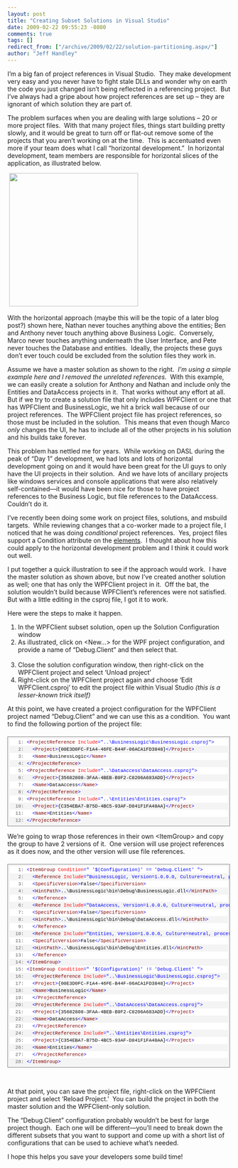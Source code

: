 ```yaml
---
layout: post
title: "Creating Subset Solutions in Visual Studio"
date: 2009-02-22 09:55:23 -0800
comments: true
tags: []
redirect_from: ["/archive/2009/02/22/solution-partitioning.aspx/"]
author: "Jeff Handley"
---
```

<!-- more -->
<p>I’m a big fan of project references in Visual Studio.  They make development very easy and you never have to fight stale DLLs and wonder why on earth the code you just changed isn’t being reflected in a referencing project.  But I’ve always had a gripe about how project references are set up – they are ignorant of which solution they are part of.</p>
<p>The problem surfaces when you are dealing with large solutions – 20 or more project files.  With that many project files, things start building pretty slowly, and it would be great to turn off or flat-out remove some of the projects that you aren’t working on at the time.  This is accentuated even more if your team does what I call “horizontal development.”  In horizontal development, team members are responsible for horizontal slices of the application, as illustrated below.</p>
<p> <img height="300" alt="" width="290" src="http://farm4.static.flickr.com/3318/3299991586_0f48004528_o.png" /></p>
<p>With the horizontal approach (maybe this will be the topic of a later blog post?) shown here, Nathan never touches anything above the entities; Ben and Anthony never touch anything above Business Logic.  Conversely, Marco never touches anything underneath the User Interface, and Pete never touches the Database and entities.  Ideally, the projects these guys don’t ever touch could be excluded from the solution files they work in.</p>
<p><img alt="" hspace="5" align="right" src="http://farm4.static.flickr.com/3615/3299162799_414e3c8fbc_o.png" />Assume we have a master solution as shown to the right.  <em>I’m using a simple example here and I removed the unrelated references.</em>  With this example, we can easily create a solution for Anthony and Nathan and include only the Entities and DataAccess projects in it.  That works without any effort at all.  But if we try to create a solution file that only includes WPFClient or one that has WPFClient and BusinessLogic, we hit a brick wall because of our project references.  The WPFClient project file has project references, so those must be included in the solution.  This means that even though Marco <em>only</em> changes the UI, he has to include all of the other projects in his solution and his builds take forever.</p>
<p>This problem has nettled me for years.  While working on DASL during the peak of “Day 1” development, we had lots and lots of horizontal development going on and it would have been great for the UI guys to only have the UI projects in their solution.  And we have lots of ancillary projects like windows services and console applications that were also relatively self-contained—it would have been nice for those to have project references to the Business Logic, but file references to the DataAccess.  Couldn’t do it.</p>
<p>I’ve recently been doing some work on project files, solutions, and msbuild targets.  While reviewing changes that a co-worker made to a project file, I noticed that he was doing <em>conditional</em> project references.  Yes, project files support a Condition attribute on the <a target="_blank" href="http://msdn.microsoft.com/en-us/library/5dy88c2e.aspx">elements</a>.  I thought about how this could apply to the horizontal development problem and I think it could work out well.</p>
<p>I put together a quick illustration to see if the approach would work.  I have the master solution as shown above, but now I’ve created another solution as well; one that has only the WPFClient project in it.  Off the bat, the solution wouldn’t build because WPFClient’s references were not satisfied.  But with a little editing in the csproj file, I got it to work.</p>
<p>Here were the steps to make it happen.</p>
<ol>
  <li>In the WPFClient subset solution, open up the Solution Configuration window  <br />
  </li>
  <li>As illustrated, click on &lt;New…&gt; for the WPF project configuration, and provide a name of “Debug.Client” and then select that.<br />
  <img alt="" src="http://farm4.static.flickr.com/3584/3299162805_d5dc5f771c.jpg" /> </li>
  <li>Close the solution configuration window, then right-click on the WPFClient project and select ‘Unload project’ </li>
  <li>Right-click on the WPFClient project again and choose ‘Edit WPFClient.csproj’ to edit the project file within Visual Studio <em>(this is a lesser-known trick itself)</em> </li>
</ol>
<p>At this point, we have created a project configuration for the WPFClient project named “Debug.Client” and we can use this as a condition.  You want to find the following portion of the project file:</p>
<div style="BORDER-RIGHT: gray 1px solid; PADDING-RIGHT: 4px; BORDER-TOP: gray 1px solid; PADDING-LEFT: 4px; FONT-SIZE: 8pt; PADDING-BOTTOM: 4px; MARGIN: 20px 0px 10px; OVERFLOW: auto; BORDER-LEFT: gray 1px solid; WIDTH: 97.5%; CURSOR: text; MAX-HEIGHT: 200px; LINE-HEIGHT: 12pt; PADDING-TOP: 4px; BORDER-BOTTOM: gray 1px solid; FONT-FAMILY: consolas, &quot;Courier New&quot;, courier, monospace; BACKGROUND-COLOR: #f4f4f4">
<div style="PADDING-RIGHT: 0px; PADDING-LEFT: 0px; FONT-SIZE: 8pt; PADDING-BOTTOM: 0px; OVERFLOW: visible; WIDTH: 100%; COLOR: black; BORDER-TOP-STYLE: none; LINE-HEIGHT: 12pt; PADDING-TOP: 0px; FONT-FAMILY: consolas, &quot;Courier New&quot;, courier, monospace; BORDER-RIGHT-STYLE: none; BORDER-LEFT-STYLE: none; BACKGROUND-COLOR: #f4f4f4; BORDER-BOTTOM-STYLE: none">
<pre style="PADDING-RIGHT: 0px; PADDING-LEFT: 0px; FONT-SIZE: 8pt; PADDING-BOTTOM: 0px; MARGIN: 0em; OVERFLOW: visible; WIDTH: 100%; COLOR: black; BORDER-TOP-STYLE: none; LINE-HEIGHT: 12pt; PADDING-TOP: 0px; FONT-FAMILY: consolas, &quot;Courier New&quot;, courier, monospace; BORDER-RIGHT-STYLE: none; BORDER-LEFT-STYLE: none; BACKGROUND-COLOR: white; BORDER-BOTTOM-STYLE: none"><span style="COLOR: #606060">   1:</span> <span style="COLOR: #0000ff">&lt;</span><span style="COLOR: #800000">ProjectReference</span> <span style="COLOR: #ff0000">Include</span><span style="COLOR: #0000ff">="..\BusinessLogic\BusinessLogic.csproj"</span><span style="COLOR: #0000ff">&gt;</span></pre>
<pre style="PADDING-RIGHT: 0px; PADDING-LEFT: 0px; FONT-SIZE: 8pt; PADDING-BOTTOM: 0px; MARGIN: 0em; OVERFLOW: visible; WIDTH: 100%; COLOR: black; BORDER-TOP-STYLE: none; LINE-HEIGHT: 12pt; PADDING-TOP: 0px; FONT-FAMILY: consolas, &quot;Courier New&quot;, courier, monospace; BORDER-RIGHT-STYLE: none; BORDER-LEFT-STYLE: none; BACKGROUND-COLOR: #f4f4f4; BORDER-BOTTOM-STYLE: none"><span style="COLOR: #606060">   2:</span>   <span style="COLOR: #0000ff">&lt;</span><span style="COLOR: #800000">Project</span><span style="COLOR: #0000ff">&gt;</span>{00E3D0FC-F1A4-46FE-B44F-06ACA1FD3848}<span style="COLOR: #0000ff">&lt;/</span><span style="COLOR: #800000">Project</span><span style="COLOR: #0000ff">&gt;</span></pre>
<pre style="PADDING-RIGHT: 0px; PADDING-LEFT: 0px; FONT-SIZE: 8pt; PADDING-BOTTOM: 0px; MARGIN: 0em; OVERFLOW: visible; WIDTH: 100%; COLOR: black; BORDER-TOP-STYLE: none; LINE-HEIGHT: 12pt; PADDING-TOP: 0px; FONT-FAMILY: consolas, &quot;Courier New&quot;, courier, monospace; BORDER-RIGHT-STYLE: none; BORDER-LEFT-STYLE: none; BACKGROUND-COLOR: white; BORDER-BOTTOM-STYLE: none"><span style="COLOR: #606060">   3:</span>   <span style="COLOR: #0000ff">&lt;</span><span style="COLOR: #800000">Name</span><span style="COLOR: #0000ff">&gt;</span>BusinessLogic<span style="COLOR: #0000ff">&lt;/</span><span style="COLOR: #800000">Name</span><span style="COLOR: #0000ff">&gt;</span></pre>
<pre style="PADDING-RIGHT: 0px; PADDING-LEFT: 0px; FONT-SIZE: 8pt; PADDING-BOTTOM: 0px; MARGIN: 0em; OVERFLOW: visible; WIDTH: 100%; COLOR: black; BORDER-TOP-STYLE: none; LINE-HEIGHT: 12pt; PADDING-TOP: 0px; FONT-FAMILY: consolas, &quot;Courier New&quot;, courier, monospace; BORDER-RIGHT-STYLE: none; BORDER-LEFT-STYLE: none; BACKGROUND-COLOR: #f4f4f4; BORDER-BOTTOM-STYLE: none"><span style="COLOR: #606060">   4:</span> <span style="COLOR: #0000ff">&lt;/</span><span style="COLOR: #800000">ProjectReference</span><span style="COLOR: #0000ff">&gt;</span></pre>
<pre style="PADDING-RIGHT: 0px; PADDING-LEFT: 0px; FONT-SIZE: 8pt; PADDING-BOTTOM: 0px; MARGIN: 0em; OVERFLOW: visible; WIDTH: 100%; COLOR: black; BORDER-TOP-STYLE: none; LINE-HEIGHT: 12pt; PADDING-TOP: 0px; FONT-FAMILY: consolas, &quot;Courier New&quot;, courier, monospace; BORDER-RIGHT-STYLE: none; BORDER-LEFT-STYLE: none; BACKGROUND-COLOR: white; BORDER-BOTTOM-STYLE: none"><span style="COLOR: #606060">   5:</span> <span style="COLOR: #0000ff">&lt;</span><span style="COLOR: #800000">ProjectReference</span> <span style="COLOR: #ff0000">Include</span><span style="COLOR: #0000ff">="..\DataAccess\DataAccess.csproj"</span><span style="COLOR: #0000ff">&gt;</span></pre>
<pre style="PADDING-RIGHT: 0px; PADDING-LEFT: 0px; FONT-SIZE: 8pt; PADDING-BOTTOM: 0px; MARGIN: 0em; OVERFLOW: visible; WIDTH: 100%; COLOR: black; BORDER-TOP-STYLE: none; LINE-HEIGHT: 12pt; PADDING-TOP: 0px; FONT-FAMILY: consolas, &quot;Courier New&quot;, courier, monospace; BORDER-RIGHT-STYLE: none; BORDER-LEFT-STYLE: none; BACKGROUND-COLOR: #f4f4f4; BORDER-BOTTOM-STYLE: none"><span style="COLOR: #606060">   6:</span>   <span style="COLOR: #0000ff">&lt;</span><span style="COLOR: #800000">Project</span><span style="COLOR: #0000ff">&gt;</span>{35682808-3FAA-4BEB-B9F2-C8206A683ADD}<span style="COLOR: #0000ff">&lt;/</span><span style="COLOR: #800000">Project</span><span style="COLOR: #0000ff">&gt;</span></pre>
<pre style="PADDING-RIGHT: 0px; PADDING-LEFT: 0px; FONT-SIZE: 8pt; PADDING-BOTTOM: 0px; MARGIN: 0em; OVERFLOW: visible; WIDTH: 100%; COLOR: black; BORDER-TOP-STYLE: none; LINE-HEIGHT: 12pt; PADDING-TOP: 0px; FONT-FAMILY: consolas, &quot;Courier New&quot;, courier, monospace; BORDER-RIGHT-STYLE: none; BORDER-LEFT-STYLE: none; BACKGROUND-COLOR: white; BORDER-BOTTOM-STYLE: none"><span style="COLOR: #606060">   7:</span>   <span style="COLOR: #0000ff">&lt;</span><span style="COLOR: #800000">Name</span><span style="COLOR: #0000ff">&gt;</span>DataAccess<span style="COLOR: #0000ff">&lt;/</span><span style="COLOR: #800000">Name</span><span style="COLOR: #0000ff">&gt;</span></pre>
<pre style="PADDING-RIGHT: 0px; PADDING-LEFT: 0px; FONT-SIZE: 8pt; PADDING-BOTTOM: 0px; MARGIN: 0em; OVERFLOW: visible; WIDTH: 100%; COLOR: black; BORDER-TOP-STYLE: none; LINE-HEIGHT: 12pt; PADDING-TOP: 0px; FONT-FAMILY: consolas, &quot;Courier New&quot;, courier, monospace; BORDER-RIGHT-STYLE: none; BORDER-LEFT-STYLE: none; BACKGROUND-COLOR: #f4f4f4; BORDER-BOTTOM-STYLE: none"><span style="COLOR: #606060">   8:</span> <span style="COLOR: #0000ff">&lt;/</span><span style="COLOR: #800000">ProjectReference</span><span style="COLOR: #0000ff">&gt;</span></pre>
<pre style="PADDING-RIGHT: 0px; PADDING-LEFT: 0px; FONT-SIZE: 8pt; PADDING-BOTTOM: 0px; MARGIN: 0em; OVERFLOW: visible; WIDTH: 100%; COLOR: black; BORDER-TOP-STYLE: none; LINE-HEIGHT: 12pt; PADDING-TOP: 0px; FONT-FAMILY: consolas, &quot;Courier New&quot;, courier, monospace; BORDER-RIGHT-STYLE: none; BORDER-LEFT-STYLE: none; BACKGROUND-COLOR: white; BORDER-BOTTOM-STYLE: none"><span style="COLOR: #606060">   9:</span> <span style="COLOR: #0000ff">&lt;</span><span style="COLOR: #800000">ProjectReference</span> <span style="COLOR: #ff0000">Include</span><span style="COLOR: #0000ff">="..\Entities\Entities.csproj"</span><span style="COLOR: #0000ff">&gt;</span></pre>
<pre style="PADDING-RIGHT: 0px; PADDING-LEFT: 0px; FONT-SIZE: 8pt; PADDING-BOTTOM: 0px; MARGIN: 0em; OVERFLOW: visible; WIDTH: 100%; COLOR: black; BORDER-TOP-STYLE: none; LINE-HEIGHT: 12pt; PADDING-TOP: 0px; FONT-FAMILY: consolas, &quot;Courier New&quot;, courier, monospace; BORDER-RIGHT-STYLE: none; BORDER-LEFT-STYLE: none; BACKGROUND-COLOR: #f4f4f4; BORDER-BOTTOM-STYLE: none"><span style="COLOR: #606060">  10:</span>   <span style="COLOR: #0000ff">&lt;</span><span style="COLOR: #800000">Project</span><span style="COLOR: #0000ff">&gt;</span>{C354EBA7-B75D-4BC5-93AF-D841F1FA48AA}<span style="COLOR: #0000ff">&lt;/</span><span style="COLOR: #800000">Project</span><span style="COLOR: #0000ff">&gt;</span></pre>
<pre style="PADDING-RIGHT: 0px; PADDING-LEFT: 0px; FONT-SIZE: 8pt; PADDING-BOTTOM: 0px; MARGIN: 0em; OVERFLOW: visible; WIDTH: 100%; COLOR: black; BORDER-TOP-STYLE: none; LINE-HEIGHT: 12pt; PADDING-TOP: 0px; FONT-FAMILY: consolas, &quot;Courier New&quot;, courier, monospace; BORDER-RIGHT-STYLE: none; BORDER-LEFT-STYLE: none; BACKGROUND-COLOR: white; BORDER-BOTTOM-STYLE: none"><span style="COLOR: #606060">  11:</span>   <span style="COLOR: #0000ff">&lt;</span><span style="COLOR: #800000">Name</span><span style="COLOR: #0000ff">&gt;</span>Entities<span style="COLOR: #0000ff">&lt;/</span><span style="COLOR: #800000">Name</span><span style="COLOR: #0000ff">&gt;</span></pre>
<pre style="PADDING-RIGHT: 0px; PADDING-LEFT: 0px; FONT-SIZE: 8pt; PADDING-BOTTOM: 0px; MARGIN: 0em; OVERFLOW: visible; WIDTH: 100%; COLOR: black; BORDER-TOP-STYLE: none; LINE-HEIGHT: 12pt; PADDING-TOP: 0px; FONT-FAMILY: consolas, &quot;Courier New&quot;, courier, monospace; BORDER-RIGHT-STYLE: none; BORDER-LEFT-STYLE: none; BACKGROUND-COLOR: #f4f4f4; BORDER-BOTTOM-STYLE: none"><span style="COLOR: #606060">  12:</span> <span style="COLOR: #0000ff">&lt;/</span><span style="COLOR: #800000">ProjectReference</span><span style="COLOR: #0000ff">&gt;</span></pre>
</div>
</div>
<p>We’re going to wrap those references in their own &lt;ItemGroup&gt; and copy the group to have 2 versions of it.  One version will use project references as it does now, and the other version will use file references.</p>
<div style="BORDER-RIGHT: gray 1px solid; PADDING-RIGHT: 4px; BORDER-TOP: gray 1px solid; PADDING-LEFT: 4px; FONT-SIZE: 8pt; PADDING-BOTTOM: 4px; MARGIN: 20px 0px 10px; OVERFLOW: auto; BORDER-LEFT: gray 1px solid; WIDTH: 97.5%; CURSOR: text; MAX-HEIGHT: 800px; LINE-HEIGHT: 12pt; PADDING-TOP: 4px; BORDER-BOTTOM: gray 1px solid; FONT-FAMILY: consolas, &quot;Courier New&quot;, courier, monospace; BACKGROUND-COLOR: #f4f4f4">
<div style="PADDING-RIGHT: 0px; PADDING-LEFT: 0px; FONT-SIZE: 8pt; PADDING-BOTTOM: 0px; OVERFLOW: visible; WIDTH: 100%; COLOR: black; BORDER-TOP-STYLE: none; LINE-HEIGHT: 12pt; PADDING-TOP: 0px; FONT-FAMILY: consolas, &quot;Courier New&quot;, courier, monospace; BORDER-RIGHT-STYLE: none; BORDER-LEFT-STYLE: none; BACKGROUND-COLOR: #f4f4f4; BORDER-BOTTOM-STYLE: none">
<pre style="PADDING-RIGHT: 0px; PADDING-LEFT: 0px; FONT-SIZE: 8pt; PADDING-BOTTOM: 0px; MARGIN: 0em; OVERFLOW: visible; WIDTH: 100%; COLOR: black; BORDER-TOP-STYLE: none; LINE-HEIGHT: 12pt; PADDING-TOP: 0px; FONT-FAMILY: consolas, &quot;Courier New&quot;, courier, monospace; BORDER-RIGHT-STYLE: none; BORDER-LEFT-STYLE: none; BACKGROUND-COLOR: white; BORDER-BOTTOM-STYLE: none"><span style="COLOR: #606060">   1:</span> <span style="COLOR: #0000ff">&lt;</span><span style="COLOR: #800000">ItemGroup</span> <span style="COLOR: #ff0000">Condition</span><span style="COLOR: #0000ff">=" '$(Configuration)' == 'Debug.Client' "</span><span style="COLOR: #0000ff">&gt;</span></pre>
<pre style="PADDING-RIGHT: 0px; PADDING-LEFT: 0px; FONT-SIZE: 8pt; PADDING-BOTTOM: 0px; MARGIN: 0em; OVERFLOW: visible; WIDTH: 100%; COLOR: black; BORDER-TOP-STYLE: none; LINE-HEIGHT: 12pt; PADDING-TOP: 0px; FONT-FAMILY: consolas, &quot;Courier New&quot;, courier, monospace; BORDER-RIGHT-STYLE: none; BORDER-LEFT-STYLE: none; BACKGROUND-COLOR: #f4f4f4; BORDER-BOTTOM-STYLE: none"><span style="COLOR: #606060">   2:</span>   <span style="COLOR: #0000ff">&lt;</span><span style="COLOR: #800000">Reference</span> <span style="COLOR: #ff0000">Include</span><span style="COLOR: #0000ff">="BusinessLogic, Version=1.0.0.0, Culture=neutral, processorArchitecture=MSIL"</span><span style="COLOR: #0000ff">&gt;</span></pre>
<pre style="PADDING-RIGHT: 0px; PADDING-LEFT: 0px; FONT-SIZE: 8pt; PADDING-BOTTOM: 0px; MARGIN: 0em; OVERFLOW: visible; WIDTH: 100%; COLOR: black; BORDER-TOP-STYLE: none; LINE-HEIGHT: 12pt; PADDING-TOP: 0px; FONT-FAMILY: consolas, &quot;Courier New&quot;, courier, monospace; BORDER-RIGHT-STYLE: none; BORDER-LEFT-STYLE: none; BACKGROUND-COLOR: white; BORDER-BOTTOM-STYLE: none"><span style="COLOR: #606060">   3:</span>   <span style="COLOR: #0000ff">&lt;</span><span style="COLOR: #800000">SpecificVersion</span><span style="COLOR: #0000ff">&gt;</span>False<span style="COLOR: #0000ff">&lt;/</span><span style="COLOR: #800000">SpecificVersion</span><span style="COLOR: #0000ff">&gt;</span></pre>
<pre style="PADDING-RIGHT: 0px; PADDING-LEFT: 0px; FONT-SIZE: 8pt; PADDING-BOTTOM: 0px; MARGIN: 0em; OVERFLOW: visible; WIDTH: 100%; COLOR: black; BORDER-TOP-STYLE: none; LINE-HEIGHT: 12pt; PADDING-TOP: 0px; FONT-FAMILY: consolas, &quot;Courier New&quot;, courier, monospace; BORDER-RIGHT-STYLE: none; BORDER-LEFT-STYLE: none; BACKGROUND-COLOR: #f4f4f4; BORDER-BOTTOM-STYLE: none"><span style="COLOR: #606060">   4:</span>   <span style="COLOR: #0000ff">&lt;</span><span style="COLOR: #800000">HintPath</span><span style="COLOR: #0000ff">&gt;</span>..\BusinessLogic\bin\Debug\BusinessLogic.dll<span style="COLOR: #0000ff">&lt;/</span><span style="COLOR: #800000">HintPath</span><span style="COLOR: #0000ff">&gt;</span></pre>
<pre style="PADDING-RIGHT: 0px; PADDING-LEFT: 0px; FONT-SIZE: 8pt; PADDING-BOTTOM: 0px; MARGIN: 0em; OVERFLOW: visible; WIDTH: 100%; COLOR: black; BORDER-TOP-STYLE: none; LINE-HEIGHT: 12pt; PADDING-TOP: 0px; FONT-FAMILY: consolas, &quot;Courier New&quot;, courier, monospace; BORDER-RIGHT-STYLE: none; BORDER-LEFT-STYLE: none; BACKGROUND-COLOR: white; BORDER-BOTTOM-STYLE: none"><span style="COLOR: #606060">   5:</span>   <span style="COLOR: #0000ff">&lt;/</span><span style="COLOR: #800000">Reference</span><span style="COLOR: #0000ff">&gt;</span></pre>
<pre style="PADDING-RIGHT: 0px; PADDING-LEFT: 0px; FONT-SIZE: 8pt; PADDING-BOTTOM: 0px; MARGIN: 0em; OVERFLOW: visible; WIDTH: 100%; COLOR: black; BORDER-TOP-STYLE: none; LINE-HEIGHT: 12pt; PADDING-TOP: 0px; FONT-FAMILY: consolas, &quot;Courier New&quot;, courier, monospace; BORDER-RIGHT-STYLE: none; BORDER-LEFT-STYLE: none; BACKGROUND-COLOR: #f4f4f4; BORDER-BOTTOM-STYLE: none"><span style="COLOR: #606060">   6:</span>   <span style="COLOR: #0000ff">&lt;</span><span style="COLOR: #800000">Reference</span> <span style="COLOR: #ff0000">Include</span><span style="COLOR: #0000ff">="DataAccess, Version=1.0.0.0, Culture=neutral, processorArchitecture=MSIL"</span><span style="COLOR: #0000ff">&gt;</span></pre>
<pre style="PADDING-RIGHT: 0px; PADDING-LEFT: 0px; FONT-SIZE: 8pt; PADDING-BOTTOM: 0px; MARGIN: 0em; OVERFLOW: visible; WIDTH: 100%; COLOR: black; BORDER-TOP-STYLE: none; LINE-HEIGHT: 12pt; PADDING-TOP: 0px; FONT-FAMILY: consolas, &quot;Courier New&quot;, courier, monospace; BORDER-RIGHT-STYLE: none; BORDER-LEFT-STYLE: none; BACKGROUND-COLOR: white; BORDER-BOTTOM-STYLE: none"><span style="COLOR: #606060">   7:</span>   <span style="COLOR: #0000ff">&lt;</span><span style="COLOR: #800000">SpecificVersion</span><span style="COLOR: #0000ff">&gt;</span>False<span style="COLOR: #0000ff">&lt;/</span><span style="COLOR: #800000">SpecificVersion</span><span style="COLOR: #0000ff">&gt;</span></pre>
<pre style="PADDING-RIGHT: 0px; PADDING-LEFT: 0px; FONT-SIZE: 8pt; PADDING-BOTTOM: 0px; MARGIN: 0em; OVERFLOW: visible; WIDTH: 100%; COLOR: black; BORDER-TOP-STYLE: none; LINE-HEIGHT: 12pt; PADDING-TOP: 0px; FONT-FAMILY: consolas, &quot;Courier New&quot;, courier, monospace; BORDER-RIGHT-STYLE: none; BORDER-LEFT-STYLE: none; BACKGROUND-COLOR: #f4f4f4; BORDER-BOTTOM-STYLE: none"><span style="COLOR: #606060">   8:</span>   <span style="COLOR: #0000ff">&lt;</span><span style="COLOR: #800000">HintPath</span><span style="COLOR: #0000ff">&gt;</span>..\BusinessLogic\bin\Debug\DataAccess.dll<span style="COLOR: #0000ff">&lt;/</span><span style="COLOR: #800000">HintPath</span><span style="COLOR: #0000ff">&gt;</span></pre>
<pre style="PADDING-RIGHT: 0px; PADDING-LEFT: 0px; FONT-SIZE: 8pt; PADDING-BOTTOM: 0px; MARGIN: 0em; OVERFLOW: visible; WIDTH: 100%; COLOR: black; BORDER-TOP-STYLE: none; LINE-HEIGHT: 12pt; PADDING-TOP: 0px; FONT-FAMILY: consolas, &quot;Courier New&quot;, courier, monospace; BORDER-RIGHT-STYLE: none; BORDER-LEFT-STYLE: none; BACKGROUND-COLOR: white; BORDER-BOTTOM-STYLE: none"><span style="COLOR: #606060">   9:</span>   <span style="COLOR: #0000ff">&lt;/</span><span style="COLOR: #800000">Reference</span><span style="COLOR: #0000ff">&gt;</span></pre>
<pre style="PADDING-RIGHT: 0px; PADDING-LEFT: 0px; FONT-SIZE: 8pt; PADDING-BOTTOM: 0px; MARGIN: 0em; OVERFLOW: visible; WIDTH: 100%; COLOR: black; BORDER-TOP-STYLE: none; LINE-HEIGHT: 12pt; PADDING-TOP: 0px; FONT-FAMILY: consolas, &quot;Courier New&quot;, courier, monospace; BORDER-RIGHT-STYLE: none; BORDER-LEFT-STYLE: none; BACKGROUND-COLOR: #f4f4f4; BORDER-BOTTOM-STYLE: none"><span style="COLOR: #606060">  10:</span>   <span style="COLOR: #0000ff">&lt;</span><span style="COLOR: #800000">Reference</span> <span style="COLOR: #ff0000">Include</span><span style="COLOR: #0000ff">="Entities, Version=1.0.0.0, Culture=neutral, processorArchitecture=MSIL"</span><span style="COLOR: #0000ff">&gt;</span></pre>
<pre style="PADDING-RIGHT: 0px; PADDING-LEFT: 0px; FONT-SIZE: 8pt; PADDING-BOTTOM: 0px; MARGIN: 0em; OVERFLOW: visible; WIDTH: 100%; COLOR: black; BORDER-TOP-STYLE: none; LINE-HEIGHT: 12pt; PADDING-TOP: 0px; FONT-FAMILY: consolas, &quot;Courier New&quot;, courier, monospace; BORDER-RIGHT-STYLE: none; BORDER-LEFT-STYLE: none; BACKGROUND-COLOR: white; BORDER-BOTTOM-STYLE: none"><span style="COLOR: #606060">  11:</span>   <span style="COLOR: #0000ff">&lt;</span><span style="COLOR: #800000">SpecificVersion</span><span style="COLOR: #0000ff">&gt;</span>False<span style="COLOR: #0000ff">&lt;/</span><span style="COLOR: #800000">SpecificVersion</span><span style="COLOR: #0000ff">&gt;</span></pre>
<pre style="PADDING-RIGHT: 0px; PADDING-LEFT: 0px; FONT-SIZE: 8pt; PADDING-BOTTOM: 0px; MARGIN: 0em; OVERFLOW: visible; WIDTH: 100%; COLOR: black; BORDER-TOP-STYLE: none; LINE-HEIGHT: 12pt; PADDING-TOP: 0px; FONT-FAMILY: consolas, &quot;Courier New&quot;, courier, monospace; BORDER-RIGHT-STYLE: none; BORDER-LEFT-STYLE: none; BACKGROUND-COLOR: #f4f4f4; BORDER-BOTTOM-STYLE: none"><span style="COLOR: #606060">  12:</span>   <span style="COLOR: #0000ff">&lt;</span><span style="COLOR: #800000">HintPath</span><span style="COLOR: #0000ff">&gt;</span>..\BusinessLogic\bin\Debug\Entities.dll<span style="COLOR: #0000ff">&lt;/</span><span style="COLOR: #800000">HintPath</span><span style="COLOR: #0000ff">&gt;</span></pre>
<pre style="PADDING-RIGHT: 0px; PADDING-LEFT: 0px; FONT-SIZE: 8pt; PADDING-BOTTOM: 0px; MARGIN: 0em; OVERFLOW: visible; WIDTH: 100%; COLOR: black; BORDER-TOP-STYLE: none; LINE-HEIGHT: 12pt; PADDING-TOP: 0px; FONT-FAMILY: consolas, &quot;Courier New&quot;, courier, monospace; BORDER-RIGHT-STYLE: none; BORDER-LEFT-STYLE: none; BACKGROUND-COLOR: white; BORDER-BOTTOM-STYLE: none"><span style="COLOR: #606060">  13:</span>   <span style="COLOR: #0000ff">&lt;/</span><span style="COLOR: #800000">Reference</span><span style="COLOR: #0000ff">&gt;</span></pre>
<pre style="PADDING-RIGHT: 0px; PADDING-LEFT: 0px; FONT-SIZE: 8pt; PADDING-BOTTOM: 0px; MARGIN: 0em; OVERFLOW: visible; WIDTH: 100%; COLOR: black; BORDER-TOP-STYLE: none; LINE-HEIGHT: 12pt; PADDING-TOP: 0px; FONT-FAMILY: consolas, &quot;Courier New&quot;, courier, monospace; BORDER-RIGHT-STYLE: none; BORDER-LEFT-STYLE: none; BACKGROUND-COLOR: #f4f4f4; BORDER-BOTTOM-STYLE: none"><span style="COLOR: #606060">  14:</span> <span style="COLOR: #0000ff">&lt;/</span><span style="COLOR: #800000">ItemGroup</span><span style="COLOR: #0000ff">&gt;</span></pre>
<pre style="PADDING-RIGHT: 0px; PADDING-LEFT: 0px; FONT-SIZE: 8pt; PADDING-BOTTOM: 0px; MARGIN: 0em; OVERFLOW: visible; WIDTH: 100%; COLOR: black; BORDER-TOP-STYLE: none; LINE-HEIGHT: 12pt; PADDING-TOP: 0px; FONT-FAMILY: consolas, &quot;Courier New&quot;, courier, monospace; BORDER-RIGHT-STYLE: none; BORDER-LEFT-STYLE: none; BACKGROUND-COLOR: white; BORDER-BOTTOM-STYLE: none"><span style="COLOR: #606060">  15:</span> <span style="COLOR: #0000ff">&lt;</span><span style="COLOR: #800000">ItemGroup</span> <span style="COLOR: #ff0000">Condition</span><span style="COLOR: #0000ff">=" '$(Configuration)' != 'Debug.Client' "</span><span style="COLOR: #0000ff">&gt;</span></pre>
<pre style="PADDING-RIGHT: 0px; PADDING-LEFT: 0px; FONT-SIZE: 8pt; PADDING-BOTTOM: 0px; MARGIN: 0em; OVERFLOW: visible; WIDTH: 100%; COLOR: black; BORDER-TOP-STYLE: none; LINE-HEIGHT: 12pt; PADDING-TOP: 0px; FONT-FAMILY: consolas, &quot;Courier New&quot;, courier, monospace; BORDER-RIGHT-STYLE: none; BORDER-LEFT-STYLE: none; BACKGROUND-COLOR: #f4f4f4; BORDER-BOTTOM-STYLE: none"><span style="COLOR: #606060">  16:</span>   <span style="COLOR: #0000ff">&lt;</span><span style="COLOR: #800000">ProjectReference</span> <span style="COLOR: #ff0000">Include</span><span style="COLOR: #0000ff">="..\BusinessLogic\BusinessLogic.csproj"</span><span style="COLOR: #0000ff">&gt;</span></pre>
<pre style="PADDING-RIGHT: 0px; PADDING-LEFT: 0px; FONT-SIZE: 8pt; PADDING-BOTTOM: 0px; MARGIN: 0em; OVERFLOW: visible; WIDTH: 100%; COLOR: black; BORDER-TOP-STYLE: none; LINE-HEIGHT: 12pt; PADDING-TOP: 0px; FONT-FAMILY: consolas, &quot;Courier New&quot;, courier, monospace; BORDER-RIGHT-STYLE: none; BORDER-LEFT-STYLE: none; BACKGROUND-COLOR: white; BORDER-BOTTOM-STYLE: none"><span style="COLOR: #606060">  17:</span>   <span style="COLOR: #0000ff">&lt;</span><span style="COLOR: #800000">Project</span><span style="COLOR: #0000ff">&gt;</span>{00E3D0FC-F1A4-46FE-B44F-06ACA1FD3848}<span style="COLOR: #0000ff">&lt;/</span><span style="COLOR: #800000">Project</span><span style="COLOR: #0000ff">&gt;</span></pre>
<pre style="PADDING-RIGHT: 0px; PADDING-LEFT: 0px; FONT-SIZE: 8pt; PADDING-BOTTOM: 0px; MARGIN: 0em; OVERFLOW: visible; WIDTH: 100%; COLOR: black; BORDER-TOP-STYLE: none; LINE-HEIGHT: 12pt; PADDING-TOP: 0px; FONT-FAMILY: consolas, &quot;Courier New&quot;, courier, monospace; BORDER-RIGHT-STYLE: none; BORDER-LEFT-STYLE: none; BACKGROUND-COLOR: #f4f4f4; BORDER-BOTTOM-STYLE: none"><span style="COLOR: #606060">  18:</span>   <span style="COLOR: #0000ff">&lt;</span><span style="COLOR: #800000">Name</span><span style="COLOR: #0000ff">&gt;</span>BusinessLogic<span style="COLOR: #0000ff">&lt;/</span><span style="COLOR: #800000">Name</span><span style="COLOR: #0000ff">&gt;</span></pre>
<pre style="PADDING-RIGHT: 0px; PADDING-LEFT: 0px; FONT-SIZE: 8pt; PADDING-BOTTOM: 0px; MARGIN: 0em; OVERFLOW: visible; WIDTH: 100%; COLOR: black; BORDER-TOP-STYLE: none; LINE-HEIGHT: 12pt; PADDING-TOP: 0px; FONT-FAMILY: consolas, &quot;Courier New&quot;, courier, monospace; BORDER-RIGHT-STYLE: none; BORDER-LEFT-STYLE: none; BACKGROUND-COLOR: white; BORDER-BOTTOM-STYLE: none"><span style="COLOR: #606060">  19:</span>   <span style="COLOR: #0000ff">&lt;/</span><span style="COLOR: #800000">ProjectReference</span><span style="COLOR: #0000ff">&gt;</span></pre>
<pre style="PADDING-RIGHT: 0px; PADDING-LEFT: 0px; FONT-SIZE: 8pt; PADDING-BOTTOM: 0px; MARGIN: 0em; OVERFLOW: visible; WIDTH: 100%; COLOR: black; BORDER-TOP-STYLE: none; LINE-HEIGHT: 12pt; PADDING-TOP: 0px; FONT-FAMILY: consolas, &quot;Courier New&quot;, courier, monospace; BORDER-RIGHT-STYLE: none; BORDER-LEFT-STYLE: none; BACKGROUND-COLOR: #f4f4f4; BORDER-BOTTOM-STYLE: none"><span style="COLOR: #606060">  20:</span>   <span style="COLOR: #0000ff">&lt;</span><span style="COLOR: #800000">ProjectReference</span> <span style="COLOR: #ff0000">Include</span><span style="COLOR: #0000ff">="..\DataAccess\DataAccess.csproj"</span><span style="COLOR: #0000ff">&gt;</span></pre>
<pre style="PADDING-RIGHT: 0px; PADDING-LEFT: 0px; FONT-SIZE: 8pt; PADDING-BOTTOM: 0px; MARGIN: 0em; OVERFLOW: visible; WIDTH: 100%; COLOR: black; BORDER-TOP-STYLE: none; LINE-HEIGHT: 12pt; PADDING-TOP: 0px; FONT-FAMILY: consolas, &quot;Courier New&quot;, courier, monospace; BORDER-RIGHT-STYLE: none; BORDER-LEFT-STYLE: none; BACKGROUND-COLOR: white; BORDER-BOTTOM-STYLE: none"><span style="COLOR: #606060">  21:</span>   <span style="COLOR: #0000ff">&lt;</span><span style="COLOR: #800000">Project</span><span style="COLOR: #0000ff">&gt;</span>{35682808-3FAA-4BEB-B9F2-C8206A683ADD}<span style="COLOR: #0000ff">&lt;/</span><span style="COLOR: #800000">Project</span><span style="COLOR: #0000ff">&gt;</span></pre>
<pre style="PADDING-RIGHT: 0px; PADDING-LEFT: 0px; FONT-SIZE: 8pt; PADDING-BOTTOM: 0px; MARGIN: 0em; OVERFLOW: visible; WIDTH: 100%; COLOR: black; BORDER-TOP-STYLE: none; LINE-HEIGHT: 12pt; PADDING-TOP: 0px; FONT-FAMILY: consolas, &quot;Courier New&quot;, courier, monospace; BORDER-RIGHT-STYLE: none; BORDER-LEFT-STYLE: none; BACKGROUND-COLOR: #f4f4f4; BORDER-BOTTOM-STYLE: none"><span style="COLOR: #606060">  22:</span>   <span style="COLOR: #0000ff">&lt;</span><span style="COLOR: #800000">Name</span><span style="COLOR: #0000ff">&gt;</span>DataAccess<span style="COLOR: #0000ff">&lt;/</span><span style="COLOR: #800000">Name</span><span style="COLOR: #0000ff">&gt;</span></pre>
<pre style="PADDING-RIGHT: 0px; PADDING-LEFT: 0px; FONT-SIZE: 8pt; PADDING-BOTTOM: 0px; MARGIN: 0em; OVERFLOW: visible; WIDTH: 100%; COLOR: black; BORDER-TOP-STYLE: none; LINE-HEIGHT: 12pt; PADDING-TOP: 0px; FONT-FAMILY: consolas, &quot;Courier New&quot;, courier, monospace; BORDER-RIGHT-STYLE: none; BORDER-LEFT-STYLE: none; BACKGROUND-COLOR: white; BORDER-BOTTOM-STYLE: none"><span style="COLOR: #606060">  23:</span>   <span style="COLOR: #0000ff">&lt;/</span><span style="COLOR: #800000">ProjectReference</span><span style="COLOR: #0000ff">&gt;</span></pre>
<pre style="PADDING-RIGHT: 0px; PADDING-LEFT: 0px; FONT-SIZE: 8pt; PADDING-BOTTOM: 0px; MARGIN: 0em; OVERFLOW: visible; WIDTH: 100%; COLOR: black; BORDER-TOP-STYLE: none; LINE-HEIGHT: 12pt; PADDING-TOP: 0px; FONT-FAMILY: consolas, &quot;Courier New&quot;, courier, monospace; BORDER-RIGHT-STYLE: none; BORDER-LEFT-STYLE: none; BACKGROUND-COLOR: #f4f4f4; BORDER-BOTTOM-STYLE: none"><span style="COLOR: #606060">  24:</span>   <span style="COLOR: #0000ff">&lt;</span><span style="COLOR: #800000">ProjectReference</span> <span style="COLOR: #ff0000">Include</span><span style="COLOR: #0000ff">="..\Entities\Entities.csproj"</span><span style="COLOR: #0000ff">&gt;</span></pre>
<pre style="PADDING-RIGHT: 0px; PADDING-LEFT: 0px; FONT-SIZE: 8pt; PADDING-BOTTOM: 0px; MARGIN: 0em; OVERFLOW: visible; WIDTH: 100%; COLOR: black; BORDER-TOP-STYLE: none; LINE-HEIGHT: 12pt; PADDING-TOP: 0px; FONT-FAMILY: consolas, &quot;Courier New&quot;, courier, monospace; BORDER-RIGHT-STYLE: none; BORDER-LEFT-STYLE: none; BACKGROUND-COLOR: white; BORDER-BOTTOM-STYLE: none"><span style="COLOR: #606060">  25:</span>   <span style="COLOR: #0000ff">&lt;</span><span style="COLOR: #800000">Project</span><span style="COLOR: #0000ff">&gt;</span>{C354EBA7-B75D-4BC5-93AF-D841F1FA48AA}<span style="COLOR: #0000ff">&lt;/</span><span style="COLOR: #800000">Project</span><span style="COLOR: #0000ff">&gt;</span></pre>
<pre style="PADDING-RIGHT: 0px; PADDING-LEFT: 0px; FONT-SIZE: 8pt; PADDING-BOTTOM: 0px; MARGIN: 0em; OVERFLOW: visible; WIDTH: 100%; COLOR: black; BORDER-TOP-STYLE: none; LINE-HEIGHT: 12pt; PADDING-TOP: 0px; FONT-FAMILY: consolas, &quot;Courier New&quot;, courier, monospace; BORDER-RIGHT-STYLE: none; BORDER-LEFT-STYLE: none; BACKGROUND-COLOR: #f4f4f4; BORDER-BOTTOM-STYLE: none"><span style="COLOR: #606060">  26:</span>   <span style="COLOR: #0000ff">&lt;</span><span style="COLOR: #800000">Name</span><span style="COLOR: #0000ff">&gt;</span>Entities<span style="COLOR: #0000ff">&lt;/</span><span style="COLOR: #800000">Name</span><span style="COLOR: #0000ff">&gt;</span></pre>
<pre style="PADDING-RIGHT: 0px; PADDING-LEFT: 0px; FONT-SIZE: 8pt; PADDING-BOTTOM: 0px; MARGIN: 0em; OVERFLOW: visible; WIDTH: 100%; COLOR: black; BORDER-TOP-STYLE: none; LINE-HEIGHT: 12pt; PADDING-TOP: 0px; FONT-FAMILY: consolas, &quot;Courier New&quot;, courier, monospace; BORDER-RIGHT-STYLE: none; BORDER-LEFT-STYLE: none; BACKGROUND-COLOR: white; BORDER-BOTTOM-STYLE: none"><span style="COLOR: #606060">  27:</span>   <span style="COLOR: #0000ff">&lt;/</span><span style="COLOR: #800000">ProjectReference</span><span style="COLOR: #0000ff">&gt;</span></pre>
<pre style="PADDING-RIGHT: 0px; PADDING-LEFT: 0px; FONT-SIZE: 8pt; PADDING-BOTTOM: 0px; MARGIN: 0em; OVERFLOW: visible; WIDTH: 100%; COLOR: black; BORDER-TOP-STYLE: none; LINE-HEIGHT: 12pt; PADDING-TOP: 0px; FONT-FAMILY: consolas, &quot;Courier New&quot;, courier, monospace; BORDER-RIGHT-STYLE: none; BORDER-LEFT-STYLE: none; BACKGROUND-COLOR: #f4f4f4; BORDER-BOTTOM-STYLE: none"><span style="COLOR: #606060">  28:</span> <span style="COLOR: #0000ff">&lt;/</span><span style="COLOR: #800000">ItemGroup</span><span style="COLOR: #0000ff">&gt;</span></pre>
</div>
</div>
<p> </p>
<p>At that point, you can save the project file, right-click on the WPFClient project and select ‘Reload Project.’  You can build the project in both the master solution and the WPFClient-only solution.</p>
<p>The “Debug.Client” configuration probably wouldn’t be best for large project though.  Each one will be different—you’ll need to break down the different subsets that you want to support and come up with a short list of configurations that can be used to achieve what’s needed.</p>
<p>I hope this helps you save your developers some build time!</p>

